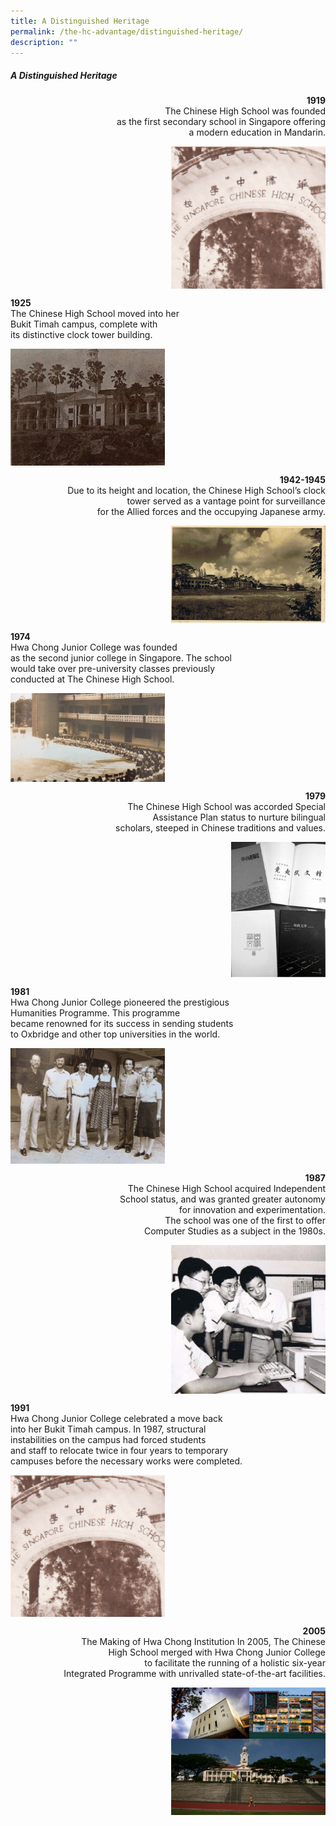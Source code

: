 ```yaml
---
title: A Distinguished Heritage
permalink: /the-hc-advantage/distinguished-heritage/
description: ""
---
```

##### A Distinguished Heritage

<p align="right"><b>1919</b><br>The Chinese High School was founded<br> as the first secondary school in Singapore offering<br> a modern education in Mandarin.</p>

<img align="right" style="width:49%" src="/images/1919image.png">
<br clear="right">

<p align="left"><b>1925</b><br>The Chinese High School moved into her<br> Bukit Timah campus, complete with <br>its distinctive clock tower building.</p>

<img align="left" style="width:49%" src="/images/1925image.png">
<br clear="left">

<p align="right"><b>1942-1945</b><br>Due to its height and location, the Chinese High School’s clock<br> tower served as a vantage point for surveillance<br> for the Allied forces and the occupying Japanese army.</p>

<img align="right" style="width:49%" src="/images/1945image.png">
<br clear="right">

<p align="left"><b>1974</b><br>Hwa Chong Junior College was founded<br> as the second junior college in Singapore. The school <br>would take over pre-university classes previously<br> conducted at The Chinese High School.</p>

<img align="left" style="width:49%" src="/images/1974image.png">
<br clear="left">

<p align="right"><b>1979</b><br>The Chinese High School was accorded Special <br>Assistance Plan status to nurture bilingual<br>scholars, steeped in Chinese traditions and values.</p>

<img align="right" style="width:30%" src="/images/1979image.png">
<br clear="right">

<p align="left"><b>1981</b><br>Hwa Chong Junior College pioneered the prestigious<br> Humanities Programme. This programme <br>became renowned for its success in sending students<br> to Oxbridge and other top universities in the world.</p>

<img align="left" style="width:49%" src="/images/1981image.png">
<br clear="left">

<p align="right"><b>1987</b><br>The Chinese High School acquired Independent <br>School status, and was granted greater autonomy<br> for innovation and experimentation. <br>The school was one of the first to offer <br>Computer Studies as a subject in the 1980s.</p>

<img align="right" style="width:49%" src="/images/1987image.png">
<br clear="right">

<p align="left"><b>1991</b><br>Hwa Chong Junior College celebrated a move back<br> into her Bukit Timah campus. In 1987, structural<br> instabilities on the campus had forced students <br>and staff to relocate twice in four years to temporary<br> campuses before the necessary works were completed.</p>

<img align="left" style="width:49%" src="/images/1991image.png">
<br clear="left">

<p align="right"><b>2005</b><br>The Making of Hwa Chong Institution In 2005, The Chinese<br> High School merged with Hwa Chong Junior College <br>to facilitate the running of a holistic six-year <br>Integrated Programme with unrivalled state-of-the-art facilities.</p>

<img align="right" style="width:49%" src="/images/2005image.png">
<br clear="right">